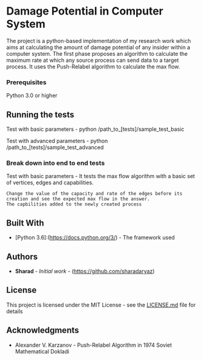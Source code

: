 # Damage Potential in Computer System

The project is a python-based implementation of my research work which aims at calculating the amount of damage potential of any insider within a computer system. The first phase proposes an algorithm to calculate the maximum rate at which any source process can send data to a target process. It uses the Push-Relabel algorithm to calculate the max flow. 

### Prerequisites

Python 3.0 or higher 


## Running the tests

Test with basic parameters - python /path_to_[tests]/sample_test_basic

Test with advanced parameters - python /path_to_[tests]/sample_test_advanced

### Break down into end to end tests

Test with basic parameters - It tests the max flow algorithm with a basic set of vertices, edges and capabilities. 

```
Change the value of the capacity and rate of the edges before its creation and see the expected max flow in the answer.
The capbilities added to the newly created process  
```


## Built With

* [Python 3.6]:(https://docs.python.org/3/) - The framework used



## Authors

* **Sharad** - *Initial work* - (https://github.com/sharadaryaz)


## License

This project is licensed under the MIT License - see the [LICENSE.md](LICENSE.md) file for details

## Acknowledgments

* Alexander V. Karzanov - Push-Relabel Algorithm in 1974 Soviet Mathematical Dokladi 

